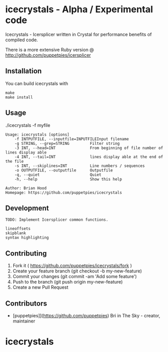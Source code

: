 # icecrystals - Alpha / Experimental code

Icecrystals - Icersplicer written in Crystal for performance benefits of compiled code.

There is a more extensive Ruby version @ http://github.com/puppetpies/icersplicer

## Installation

You can build icecrystals with

````
make
make install
````

## Usage

./icecrystals -f myfile

````
Usage: icecrystals [options]
    -f INTPUTFILE, --inputfile=INPUTFILEInput filename
    -g STRING, --grep=STRING         Filter string
    -3 INT, --head=INT               From beginning of file number of lines display able
    -4 INT, --tail=INT               lines display able at the end of the file
    -s INT, --skiplines=INT          Line numbers / sequences
    -o OUTPUTFILE, --outputfile      Outputfile
    -q, --quiet                      Quiet
    -h, --help                       Show this help

Author: Brian Hood
Homepage: https://github.com/puppetpies/icecrystals

````

## Development

````
TODO: Implement Icersplicer common functions.

lineoffsets
skipblank
syntax highlighting
````

## Contributing

1. Fork it ( https://github.com/puppetpies/icecrystals/fork )
2. Create your feature branch (git checkout -b my-new-feature)
3. Commit your changes (git commit -am 'Add some feature')
4. Push to the branch (git push origin my-new-feature)
5. Create a new Pull Request

## Contributors

- [puppetpies]](https://github.com/puppetpies) Bri in The Sky - creator, maintainer

# icecrystals
